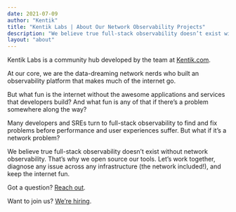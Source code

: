 ```yaml
---
date: 2021-07-09
author: "Kentik"
title: "Kentik Labs | About Our Network Observability Projects"
description: "We believe true full-stack observability doesn’t exist without network observability. That’s why we open source our tools. Let’s work together, diagnose any issue across any infrastructure (the network included!), and keep the internet fun."
layout: "about"
---
```


Kentik Labs is a community hub developed by the team at [Kentik.com](http://www.kentik.com).

At our core, we are the data-dreaming network nerds who built an observability platform that makes much of the internet go.

But what fun is the internet without the awesome applications and services that developers build? And what fun is any of that if there’s a problem somewhere along the way?

Many developers and SREs turn to full-stack observability to find and fix problems before performance and user experiences suffer. But what if it’s a network problem?

We believe true full-stack observability doesn’t exist without network observability. That’s why we open source our tools. Let’s work together, diagnose any issue across any infrastructure (the network included!), and keep the internet fun.

Got a question? [Reach out](mailto:labs@kentik.com).

Want to join us? [We’re hiring](https://www.kentik.com/careers/#postings).
